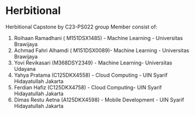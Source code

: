 # Herbitional
Herbitional Capstone by C23-PS022 group
Member consist of: 
1. Roihaan Ramadhani ( M151DSX1485) - Machine Learning - Universitas Brawijaya 
2. Achmad Fahri Alhamdi ( M151DSX0089)- Machine Learning - Universitas Brawijaya 
3. Yovi Revikasari (M368DSY2349) - Machine Learning- Universitas Udayana 
4. Yahya Pratama (C125DKX4558) - Cloud Computing - UIN Syarif Hidayatullah Jakarta 
5. Ferdian Hafiz (C125DKX4758) - Cloud Computing- UIN Syarif Hidayatullah Jakarta 
6. Dimas Restu Aetna (A125DKX4598) - Mobile Development - UIN Syarif Hidayatullah Jakarta
